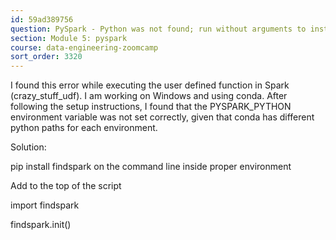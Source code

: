 ```yaml
---
id: 59ad389756
question: PySpark - Python was not found; run without arguments to install from the Microsoft Store, or disable this shortcut from Settings > Manage App Execution Aliases.
section: Module 5: pyspark
course: data-engineering-zoomcamp
sort_order: 3320
---
```


I found this error while executing the user defined function in Spark (crazy_stuff_udf). I am working on Windows and using conda. After following the setup instructions, I found that the PYSPARK_PYTHON environment variable was not set correctly, given that conda has different python paths for each environment.

Solution:

pip install findspark on the command line inside proper environment

Add to the top of the script

import findspark

findspark.init()

